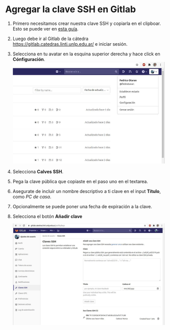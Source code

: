 # Agregar la clave SSH en Gitlab

1. Primero necesitamos crear nuestra clave SSH y copiarla en el clipboar. Esto
   se puede ver en [esta guía](03_ssh.md).
2. Luego debe ir al Gitlab de la cátedra https://gitlab.catedras.linti.unlp.edu.ar/
   e iniciar sesión.
3. Selecciona en tu avatar en la esquina superior derecha y hace click en
   **Cónfiguración**.
    ![Configuración Gitlab](img/13_gitlab_ssh_1.jpg)
4. Selecciona **Calves SSH**.
5. Pega la clave pública que copiaste en el paso uno en el textarea.
6. Asegurate de incluír un nombre descriptivo a ti clave en el input **Título**,
   como *PC de casa*.
7. Opcionalmente se puede poner una fecha de expiración a la clave.
8. Selecciona el botón **Añadir clave**

   ![Claves SSH](img/14_gitlab_ssh_2.jpg)
